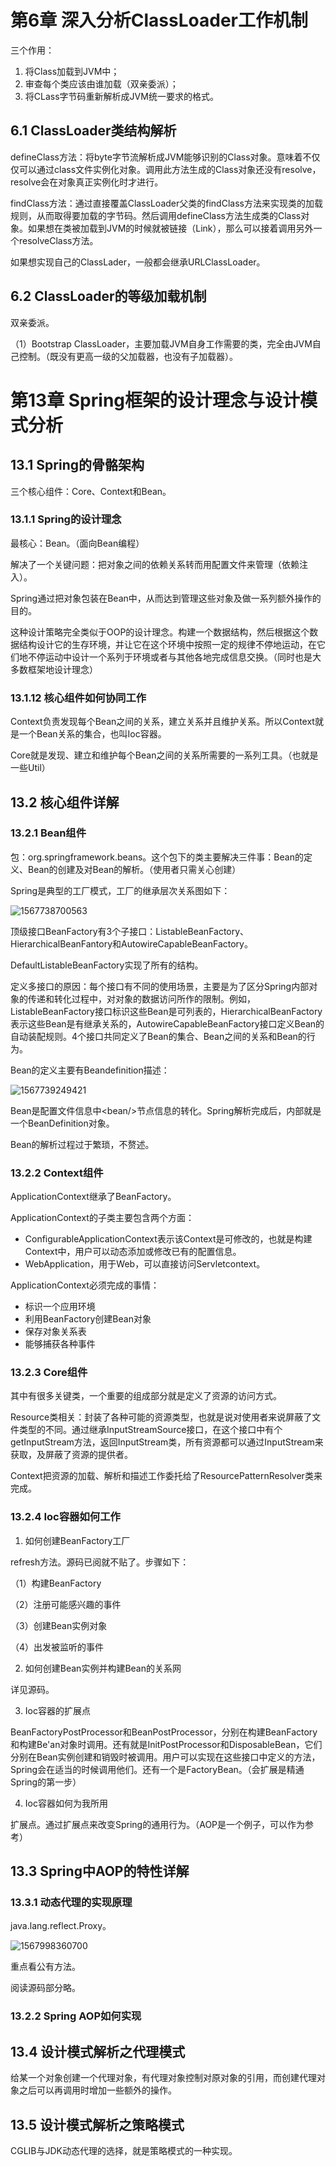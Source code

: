 # 第6章 深入分析ClassLoader工作机制

三个作用：

1. 将Class加载到JVM中；
2. 审查每个类应该由谁加载（双亲委派）；
3. 将CLass字节码重新解析成JVM统一要求的格式。

## 6.1 ClassLoader类结构解析

defineClass方法：将byte字节流解析成JVM能够识别的Class对象。意味着不仅仅可以通过class文件实例化对象。调用此方法生成的Class对象还没有resolve，resolve会在对象真正实例化时才进行。

findClass方法：通过直接覆盖ClassLoader父类的findClass方法来实现类的加载规则，从而取得要加载的字节码。然后调用defineClass方法生成类的Class对象。如果想在类被加载到JVM的时候就被链接（Link），那么可以接着调用另外一个resolveClass方法。

如果想实现自己的ClassLader，一般都会继承URLClassLoader。

## 6.2 ClassLoader的等级加载机制

双亲委派。

（1）Bootstrap ClassLoader，主要加载JVM自身工作需要的类，完全由JVM自己控制。（既没有更高一级的父加载器，也没有子加载器）。



















































# 第13章 Spring框架的设计理念与设计模式分析

## 13.1 Spring的骨骼架构

三个核心组件：Core、Context和Bean。

### 13.1.1 Spring的设计理念

最核心：Bean。（面向Bean编程）

解决了一个关键问题：把对象之间的依赖关系转而用配置文件来管理（依赖注入）。

Spring通过把对象包装在Bean中，从而达到管理这些对象及做一系列额外操作的目的。

这种设计策略完全类似于OOP的设计理念。构建一个数据结构，然后根据这个数据结构设计它的生存环境，并让它在这个环境中按照一定的规律不停地运动，在它们地不停运动中设计一个系列于环境或者与其他各地完成信息交换。（同时也是大多数框架地设计理念）

### 13.1.12 核心组件如何协同工作

Context负责发现每个Bean之间的关系，建立关系并且维护关系。所以Context就是一个Bean关系的集合，也叫Ioc容器。

Core就是发现、建立和维护每个Bean之间的关系所需要的一系列工具。（也就是一些Util）

## 13.2 核心组件详解

### 13.2.1 Bean组件

包：org.springframework.beans。这个包下的类主要解决三件事：Bean的定义、Bean的创建及对Bean的解析。（使用者只需关心创建）

Spring是典型的工厂模式，工厂的继承层次关系图如下：

![1567738700563](assets/1567738700563.png)

顶级接口BeanFactory有3个子接口：ListableBeanFactory、HierarchicalBeanFantory和AutowireCapableBeanFactory。

DefaultListableBeanFactory实现了所有的结构。

定义多接口的原因：每个接口有不同的使用场景，主要是为了区分Spring内部对象的传递和转化过程中，对对象的数据访问所作的限制。例如，ListableBeanFactory接口标识这些Bean是可列表的，HierarchicalBeanFactory表示这些Bean是有继承关系的，AutowireCapableBeanFactory接口定义Bean的自动装配规则。4个接口共同定义了Bean的集合、Bean之间的关系和Bean的行为。

Bean的定义主要有Beandefinition描述：

![1567739249421](assets/1567739249421.png)

Bean是配置文件信息中\<bean/>节点信息的转化。Spring解析完成后，内部就是一个BeanDefinition对象。

Bean的解析过程过于繁琐，不赘述。

### 13.2.2 Context组件

ApplicationContext继承了BeanFactory。

ApplicationContext的子类主要包含两个方面：

- ConfigurableApplicationContext表示该Context是可修改的，也就是构建Context中，用户可以动态添加或修改已有的配置信息。
- WebApplication，用于Web，可以直接访问Servletcontext。

ApplicationContext必须完成的事情：

- 标识一个应用环境
- 利用BeanFactory创建Bean对象
- 保存对象关系表
- 能够捕获各种事件

### 13.2.3 Core组件

其中有很多关键类，一个重要的组成部分就是定义了资源的访问方式。

Resource类相关：封装了各种可能的资源类型，也就是说对使用者来说屏蔽了文件类型的不同。通过继承InputStreamSource接口，在这个接口中有个getInputStream方法，返回InputStream类，所有资源都可以通过InputStream来获取，及屏蔽了资源的提供者。

Context把资源的加载、解析和描述工作委托给了ResourcePatternResolver类来完成。

### 13.2.4 Ioc容器如何工作

1. 如何创建BeanFactory工厂

refresh方法。源码已阅就不贴了。步骤如下：

（1）构建BeanFactory

（2）注册可能感兴趣的事件

（3）创建Bean实例对象

（4）出发被监听的事件

2. 如何创建Bean实例并构建Bean的关系网

详见源码。

3. Ioc容器的扩展点

BeanFactoryPostProcessor和BeanPostProcessor，分别在构建BeanFactory和构建Be'an对象时调用。还有就是InitPostProcessor和DisposableBean，它们分别在Bean实例创建和销毁时被调用。用户可以实现在这些接口中定义的方法，Spring会在适当的时候调用他们。还有一个是FactoryBean。（会扩展是精通Spring的第一步）

4. Ioc容器如何为我所用

扩展点。通过扩展点来改变Spring的通用行为。（AOP是一个例子，可以作为参考）

## 13.3 Spring中AOP的特性详解

### 13.3.1 动态代理的实现原理

java.lang.reflect.Proxy。

![1567998360700](assets/1567998360700.png)

重点看公有方法。

阅读源码部分略。

### 13.2.2 Spring AOP如何实现

## 13.4 设计模式解析之代理模式

给某一个对象创建一个代理对象，有代理对象控制对原对象的引用，而创建代理对象之后可以再调用时增加一些额外的操作。

## 13.5 设计模式解析之策略模式

CGLIB与JDK动态代理的选择，就是策略模式的一种实现。